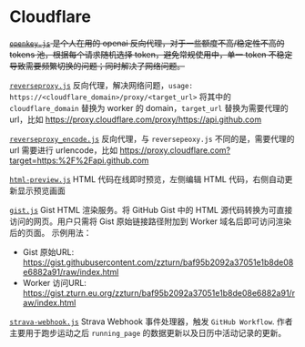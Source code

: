 # Cloudflare

~~[`openkey.js`](https://github.com/zzturn/Miscellaneous/raw/master/Cloudflare/openkey.js) 是个人在用的 openai 反向代理，对于一些额度不高/稳定性不高的 tokens 池，根据每个请求随机选择 token，避免常规使用中，单一 token 不稳定导致需要频繁切换的问题；同时解决了网络问题。~~

[`reverseproxy.js`](https://github.com/zzturn/Miscellaneous/raw/master/Cloudflare/reverseproxy.js) 反向代理，解决网络问题，`usage: https://<cloudflare_domain>/proxy/<target_url>` 将其中的 `cloudflare_domain` 替换为 worker 的 domain，`target_url` 替换为需要代理的 url，比如 https://proxy.cloudflare.com/proxy/https://api.github.com

[`reverseproxy_encode.js`](https://github.com/zzturn/Miscellaneous/raw/master/Cloudflare/reverseproxy_encode.js) 反向代理，与 `reversepeoxy.js` 不同的是，需要代理的 url 需要进行 urlencode，比如 https://proxy.cloudflare.com?target=https:%2F%2Fapi.github.com

[`html-preview.js`](https://github.com/zzturn/Miscellaneous/raw/master/Cloudflare/html-preview.js) HTML 代码在线即时预览，左侧编辑 HTML 代码，右侧自动更新显示预览画面

[`gist.js`](https://github.com/zzturn/Miscellaneous/raw/master/Cloudflare/gist.js) Gist HTML 渲染服务。将 GitHub Gist 中的 HTML 源代码转换为可直接访问的网页。用户只需将 Gist 原始链接路径附加到 Worker 域名后即可访问渲染后的页面。 示例用法：
 - Gist 原始URL: https://gist.githubusercontent.com/zzturn/baf95b2092a37051e1b8de08e6882a91/raw/index.html
 - Worker 访问URL: https://gist.zturn.eu.org/zzturn/baf95b2092a37051e1b8de08e6882a91/raw/index.html

[`strava-webhook.js`](https://github.com/zzturn/Miscellaneous/raw/master/Cloudflare/strava-webhook.js) Strava Webhook 事件处理器，触发 `GitHub Workflow`. 作者主要用于跑步运动之后 `running_page` 的数据更新以及日历中活动记录的更新。